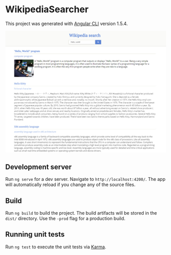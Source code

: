 # WikipediaSearcher

This project was generated with [Angular CLI](https://github.com/angular/angular-cli) version 1.5.4.

![Preview](preview.jpg?raw=true "Preview")

## Development server

Run `ng serve` for a dev server. Navigate to `http://localhost:4200/`. The app will automatically reload if you change any of the source files.

## Build

Run `ng build` to build the project. The build artifacts will be stored in the `dist/` directory. Use the `-prod` flag for a production build.

## Running unit tests

Run `ng test` to execute the unit tests via [Karma](https://karma-runner.github.io).

